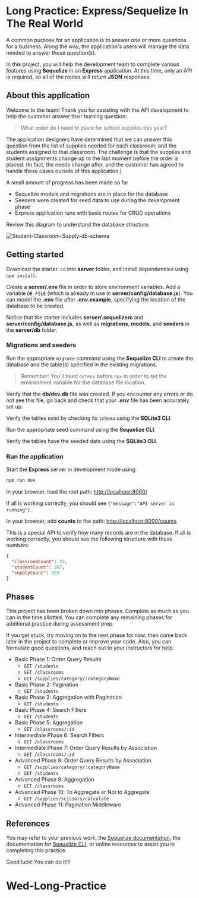 # Long Practice: Express/Sequelize In The Real World

A common purpose for an application is to answer one or more questions for a
business. Along the way, the application's users will manage the data
needed to answer those question(s).

In this project, you will help the development team to complete various features
using **Sequelize** in an **Express** application. At this time, only an API
is required, so all of the routes will return **JSON** responses.

## About this application

Welcome to the team! Thank you for assisting with the API development to help
the customer answer their burning question:

> What order do I need to place for school supplies this year?

The application designers have determined that we can answer this question from
the list of supplies needed for each classroom, and the students assigned to
that classroom. The challenge is that the supplies and student assignments
change up to the last moment before the order is placed. (In fact, the needs
change after, and the customer has agreed to handle these cases outside of this
application.)

A small amount of progress has been made so far

* Sequelize models and migrations are in place for the database
* Seeders were created for seed data to use during the development phase
* Express application runs with basic routes for CRUD operations

Review this diagram to understand the database structure.

![Student-Classroom-Supply-db-schema]

## Getting started

Download the starter. `cd` into __server__ folder, and install dependencies
using `npm install`.

Create a __server/.env__ file in order to store environment variables. Add a
variable `DB_FILE` (which is already in use in __server/config/database.js__).
You can model the __.env__ file after __.env.example__, specifying the location
of the database to be created.

Notice that the starter includes __server/.sequelizerc__ and
__server/config/database.js__, as well as __migrations__, __models__, and
__seeders__ in the __server/db__ folder.

### Migrations and seeders

Run the appropriate `migrate` command using the **Sequelize CLI** to create the
database and the table(s) specified in the existing migrations.

> Remember: You'll need `dotenv` before `npx` in order to set the
> environment variable for the database file location.

Verify that the __db/dev.db__ file was created. If you encounter any errors or
do not see this file, go back and check that your __.env__ file has been
accurately set up.

Verify the tables exist by checking its `schema` using the **SQLite3 CLI**.

Run the appropriate seed command using the **Sequelize CLI**.

Verify the tables have the seeded data using the **SQLite3 CLI**.

### Run the application

Start the **Express** server in development mode using

```sh
npm run dev
```

In your browser, load the root path:
[http://localhost:8000/][localhost]

If all is working correctly, you should see
`{"message":"API server is running"}`.

In your browser, add __counts__ to the path:
[http://localhost:8000/counts][localhost-counts]

This is a special API to verify how many records are in the database.
If all is working correctly, you should see the following structure with these
numbers:

```json
{
  "classroomCount": 22,
  "studentCount": 267,
  "supplyCount": 363
}
```

## Phases

This project has been broken down into phases. Complete as much as you can in
the time allotted. You can complete any remaining phases for additional practice
during assessment prep.

If you get stuck, try moving on to the next phase for now, then come back later
in the project to complete or improve your code. Also, you can formulate good
questions, and reach out to your instructors for help.

* Basic Phase 1: Order Query Results
  * `GET /students`
  * `GET /classrooms`
  * `GET /supplies/category/:categoryName`
* Basic Phase 2: Pagination
  * `GET /students`
* Basic Phase 3: Aggregation with Pagination
  * `GET /students`
* Basic Phase 4: Search Filters
  * `GET /students`
* Basic Phase 5: Aggregation
  * `GET /classrooms/:id`
* Intermediate Phase 6: Search Filters
  * `GET /classrooms`
* Intermediate Phase 7: Order Query Results by Association
  * `GET /classrooms/:id`
* Advanced Phase 8: Order Query Results by Association
  * `GET /supplies/category/:categoryName`
  * `GET /students`
* Advanced Phase 9: Aggregation
  * `GET /classrooms`
* Advanced Phase 10: To Aggregate or Not to Aggregate
  * `GET /supplies/scissors/calculate`
* Advanced Phase 11: Pagination Middleware

## References

You may refer to your previous work, the [Sequelize documentation][docs], the
documentation for [Sequelize CLI][cli-docs], or online resources to assist you
in completing this practice.

Good luck! You can do it!!!

[Student-Classroom-Supply-db-schema]: https://appacademy-open-assets.s3.us-west-1.amazonaws.com/Modular-Curriculum/content/week-11/practices/Student-Classroom-Supply-db-schema.png
[Student-Classroom-Supply-db-diagram-info]: https://appacademy-open-assets.s3.us-west-1.amazonaws.com/Modular-Curriculum/content/week-11/practices/Student-Classroom-Supply-db-diagram-info.txt

[localhost]: http://localhost:8000/
[localhost-counts]: http://localhost:8000/counts

[docs]: https://sequelize.org/master/manual/getting-started.html#new-databases-versus-existing-databases

[cli-docs]: https://github.com/sequelize/cli
# Wed-Long-Practice
